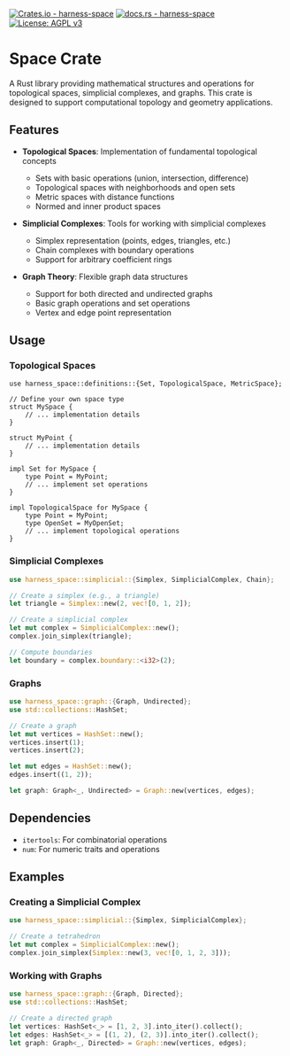 [![Crates.io - harness-space](https://img.shields.io/crates/v/harness-space?label=harness-space)](https://crates.io/crates/harness-space)
[![docs.rs - harness-space](https://img.shields.io/docsrs/harness-space?label=docs.rs%20harness-space)](https://docs.rs/harness-space)
[![License: AGPL v3](https://img.shields.io/badge/License-AGPL_v3-blue.svg)](https://www.gnu.org/licenses/agpl-3.0)

# Space Crate

A Rust library providing mathematical structures and operations for topological spaces, simplicial complexes, and graphs. This crate is designed to support computational topology and geometry applications.

## Features

- **Topological Spaces**: Implementation of fundamental topological concepts
  - Sets with basic operations (union, intersection, difference)
  - Topological spaces with neighborhoods and open sets
  - Metric spaces with distance functions
  - Normed and inner product spaces

- **Simplicial Complexes**: Tools for working with simplicial complexes
  - Simplex representation (points, edges, triangles, etc.)
  - Chain complexes with boundary operations
  - Support for arbitrary coefficient rings

- **Graph Theory**: Flexible graph data structures
  - Support for both directed and undirected graphs
  - Basic graph operations and set operations
  - Vertex and edge point representation

## Usage

### Topological Spaces

```rust, ignore
use harness_space::definitions::{Set, TopologicalSpace, MetricSpace};

// Define your own space type
struct MySpace {
    // ... implementation details
}

struct MyPoint {
    // ... implementation details
}

impl Set for MySpace {
    type Point = MyPoint;
    // ... implement set operations
}

impl TopologicalSpace for MySpace {
    type Point = MyPoint;
    type OpenSet = MyOpenSet;
    // ... implement topological operations
}
```

### Simplicial Complexes

```rust
use harness_space::simplicial::{Simplex, SimplicialComplex, Chain};

// Create a simplex (e.g., a triangle)
let triangle = Simplex::new(2, vec![0, 1, 2]);

// Create a simplicial complex
let mut complex = SimplicialComplex::new();
complex.join_simplex(triangle);

// Compute boundaries
let boundary = complex.boundary::<i32>(2);
```

### Graphs

```rust
use harness_space::graph::{Graph, Undirected};
use std::collections::HashSet;

// Create a graph
let mut vertices = HashSet::new();
vertices.insert(1);
vertices.insert(2);

let mut edges = HashSet::new();
edges.insert((1, 2));

let graph: Graph<_, Undirected> = Graph::new(vertices, edges);
```

## Dependencies

- `itertools`: For combinatorial operations
- `num`: For numeric traits and operations

## Examples

### Creating a Simplicial Complex

```rust
use harness_space::simplicial::{Simplex, SimplicialComplex};

// Create a tetrahedron
let mut complex = SimplicialComplex::new();
complex.join_simplex(Simplex::new(3, vec![0, 1, 2, 3]));
```

### Working with Graphs

```rust
use harness_space::graph::{Graph, Directed};
use std::collections::HashSet;

// Create a directed graph
let vertices: HashSet<_> = [1, 2, 3].into_iter().collect();
let edges: HashSet<_> = [(1, 2), (2, 3)].into_iter().collect();
let graph: Graph<_, Directed> = Graph::new(vertices, edges);
```


